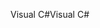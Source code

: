 <span data-ttu-id="8ff63-101">Visual C#</span><span class="sxs-lookup"><span data-stu-id="8ff63-101">Visual C#</span></span>